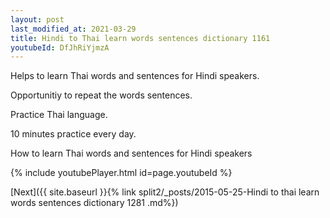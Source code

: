 ```yaml
---
layout: post
last_modified_at: 2021-03-29
title: Hindi to Thai learn words sentences dictionary 1161 
youtubeId: DfJhRiYjmzA
---
```

 
 
Helps to learn Thai words and sentences for Hindi speakers.

Opportunitiy to repeat the words sentences. 

Practice Thai language. 
 
10 minutes practice every day. 
 
How to learn Thai words and sentences for Hindi speakers 
 
{% include youtubePlayer.html id=page.youtubeId %}
 
 
[Next]({{ site.baseurl }}{% link  split2/_posts/2015-05-25-Hindi to thai learn words sentences dictionary 1281 .md%})
 
